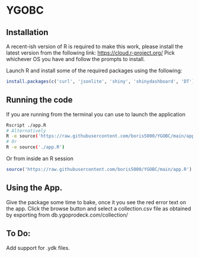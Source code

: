 # YGOBC

## Installation 
A recent-ish version of R is required to make this work, please install the latest version from the following link:
https://cloud.r-project.org/
Pick whichever OS you have and follow the prompts to install.

Launch R and install some of the required packages using the following:
```R
install.packages(c('curl', 'jsonlite', 'shiny', 'shinydashboard', 'DT'))
```

## Running the code

If you are running from the terminal you can use to launch the application
```bash
Rscript ./app.R
# Alternatively
R -e source('https://raw.githubusercontent.com/boris5000/YGOBC/main/app.R')
# Or
R -e source('./app.R')
```

Or from inside an R session
```R
source('https://raw.githubusercontent.com/boris5000/YGOBC/main/app.R')
```

## Using the App.
Give the package some time to bake, once it you see the red error text on the app. Click the browse button and select a collection.csv file as obtained by exporting from db.ygoprodeck.com/collection/

## To Do:
Add support for .ydk files.
